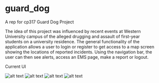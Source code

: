 # guard_dog
A rep for cp317 Guard Dog Project

The idea of this project was influenced by recent events at Western University campus of the alleged drugging and assault of first-year students on a university residence. 
The general functionality of the application allows a user to login or register to get access to a map screen showing the locations of reported incidents. Using the navigation bar, the user can then see alerts, access an EMS page, make a report or logout. 

Current UI


![alt text](https://github.com/sdiabillz/guard_dog/blob/main/diagrams%20and%20report/Login.JPG?raw=true)
![alt text](https://github.com/sdiabillz/guard_dog/blob/main/diagrams%20and%20report/Map.JPG?raw=true)
![alt text](https://github.com/sdiabillz/guard_dog/blob/main/diagrams%20and%20report/Report.JPG?raw=true)
![alt text](https://github.com/sdiabillz/guard_dog/blob/main/diagrams%20and%20report/Alerts.JPG?raw=true)
